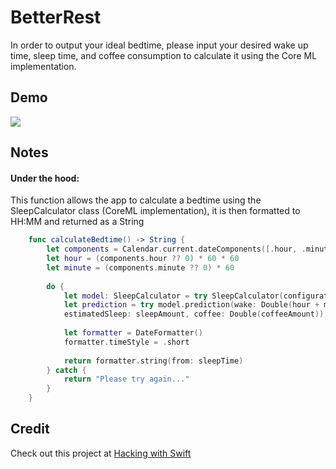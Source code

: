 # BetterRest
In order to output your ideal bedtime, please input your desired wake up time, sleep time, 
and coffee consumption to calculate it using the Core ML implementation.

## Demo
<img src="https://dendev.net/Demos/BetterRest.gif"/>

## Notes
#### Under the hood:
This function allows the app to calculate a bedtime using the SleepCalculator class (CoreML implementation), 
it is then formatted to HH:MM and returned as a String

```swift
    func calculateBedtime() -> String {
        let components = Calendar.current.dateComponents([.hour, .minute], from: wakeUp)
        let hour = (components.hour ?? 0) * 60 * 60
        let minute = (components.minute ?? 0) * 60
        
        do {
            let model: SleepCalculator = try SleepCalculator(configuration: .init())
            let prediction = try model.prediction(wake: Double(hour + minute), 
            estimatedSleep: sleepAmount, coffee: Double(coffeeAmount))
           
            let formatter = DateFormatter()
            formatter.timeStyle = .short
            
            return formatter.string(from: sleepTime)
        } catch {
            return "Please try again..."
        }
    }
```

## Credit
Check out this project at [Hacking with Swift](https://www.hackingwithswift.com/100/swiftui)
